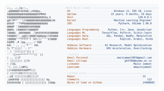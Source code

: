 <picture>
  <source srcset="https://raw.githubusercontent.com/mmazinjameel/mmazinjameel/main/dark_mode.svg?v=1756016089" media="(prefers-color-scheme: dark)">
  <img src="https://raw.githubusercontent.com/mmazinjameel/mmazinjameel/main/light_mode.svg?v=1756016089">
</picture>
